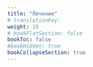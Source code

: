 ```yaml
---
title: "Лечение"
# translationKey: 
weight: 15
# bookFlatSection: false
bookToc: false
#bookHidden: true
bookCollapseSection: true
---
```

